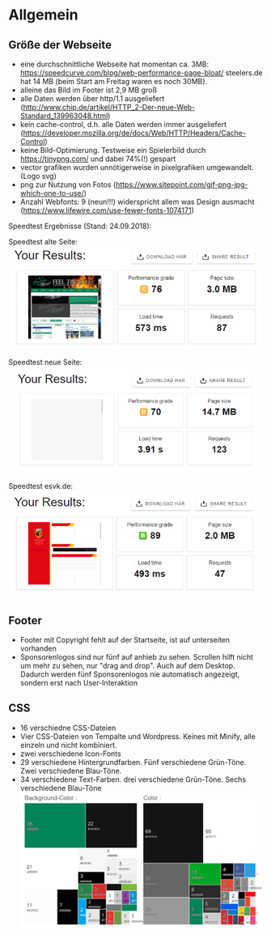 # Allgemein

## Größe der Webseite
+ eine durchschnittliche Webseite hat momentan ca. 3MB: https://speedcurve.com/blog/web-performance-page-bloat/ steelers.de hat 14 MB (beim Start am Freitag waren es noch 30MB).
+ alleine das Bild im Footer ist 2,9 MB groß
+ alle Daten werden über http/1.1 ausgeliefert (http://www.chip.de/artikel/HTTP_2-Der-neue-Web-Standard_139963048.html)
+ kein cache-control, d.h. alle Daten werden immer ausgeliefert (https://developer.mozilla.org/de/docs/Web/HTTP/Headers/Cache-Control)
+ keine Bild-Optimierung. Testweise ein Spielerbild durch https://tinypng.com/ und dabei 74%(!) gespart
+ vector grafiken wurden unnötigerweise in pixelgrafiken umgewandelt. (Logo svg)
+ png zur Nutzung von Fotos (https://www.sitepoint.com/gif-png-jpg-which-one-to-use/)
+ Anzahl Webfonts: 9 (neun!!!) widerspricht allem was Design ausmacht (https://www.lifewire.com/use-fewer-fonts-1074171)

Speedtest Ergebnisse (Stand: 24.09.2018):

Speedtest alte Seite:
[![Speedtest alte Seite](/pages/speedtest-old.png)](https://tools.pingdom.com/#5982eb57ca000000)

Speedtest neue Seite:
[![Speedtest neue Seite](/pages/speedtest-new.png)](https://tools.pingdom.com/#5982ebb78dc00000)

Speedtest esvk.de:
[![Speedtest ESVK](/pages/speedtest-esvk.png)](https://tools.pingdom.com/#5982cc3c4d400000)

## Footer
+ Footer mit Copyright fehlt auf der Startseite, ist auf unterseiten vorhanden
+ Sponsorenlogos sind nur fünf auf anhieb zu sehen. Scrollen hilft nicht um mehr zu sehen, nur "drag and drop". Auch auf dem Desktop. Dadurch werden fünf Sponsorenlogos nie automatisch angezeigt, sondern erst nach User-Interaktion

## CSS
+ 16 verschiedne CSS-Dateien
+ Vier CSS-Dateien von Tempalte und Wordpress. Keines mit Minify, alle einzeln und nicht kombiniert.
+ zwei verschiedene Icon-Fonts
+ 29 verschiedene Hintergrundfarben. Fünf verschiedene Grün-Töne. Zwei verschiedene Blau-Töne.
+ 34 verschiedene Text-Farben. drei verschiedene Grün-Töne. Sechs verschiedene Blau-Töne
![CSS Farben](/pages/css-colors.PNG "CSS Farben")
